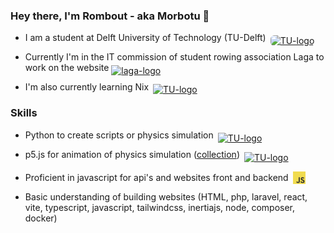 ### Hey there, I'm Rombout - aka Morbotu :wave:

- I am a student at Delft University of Technology (TU-Delft) <a href="https://www.tudelft.nl/" style="margin-left: 3px"><img alt="TU-logo" width="20px" src="https://play-lh.googleusercontent.com/yX41-RuS7PzflIRHHRmDq81gnDDYzpxayorLySJaao_QvOcqjgBuuHU3N-AZKToMCw2l" style="border-radius: 6px; transform: translateY(5px);" /></a>

- Currently I'm in the IT commission of student rowing association Laga to work on the website <a href="https://laga.nl/"><img alt="laga-logo" width="20px" src="https://laga.nl/img/main/favicon.ico" style="transform: translateY(5px);" /></a>

- I'm also currently learning Nix <a href="https://nixos.org/" style="margin-left: 3px"><img alt="TU-logo" width="20px" src="https://upload.wikimedia.org/wikipedia/commons/thumb/3/35/Nix_Snowflake_Logo.svg/753px-Nix_Snowflake_Logo.svg.png?20231229105643" style="transform: translateY(4px);" /></a>

### Skills

- Python to create scripts or physics simulation <a href="https://www.python.org/" style="margin-left: 3px"><img alt="TU-logo" width="20px" src="https://www.python.org/favicon.ico" style="transform: translateY(5px);" /></a>

- p5.js for animation of physics simulation ([collection](https://editor.p5js.org/Rombout124/collections/vLYvZaqcV)) <a href="https://p5js.org/" style="margin-left: 3px"><img alt="TU-logo" width="20px" src="https://p5js.org/favicon.ico" style="transform: translateY(5px);" /></a>

- Proficient in javascript for api's and websites front and backend <a href="https://www.javascript.com/" style="margin-left: 3px"><img alt="TU-logo" width="20px" src="https://raw.githubusercontent.com/github/explore/80688e429a7d4ef2fca1e82350fe8e3517d3494d/topics/javascript/javascript.png" style="transform: translateY(5px);" /></a>

- Basic understanding of building websites (HTML, php, laravel, react, vite, typescript, javascript, tailwindcss, inertiajs, node, composer, docker)